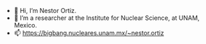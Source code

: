 - 👋 Hi, I’m Nestor Ortiz.
- 👀 I’m a researcher at the Institute for Nuclear Science, at UNAM, Mexico.
- 📫 https://bigbang.nucleares.unam.mx/~nestor.ortiz

<!---
nestorortiz/nestorortiz is a ✨ special ✨ repository because its `README.md` (this file) appears on your GitHub profile.
You can click the Preview link to take a look at your changes.
--->
